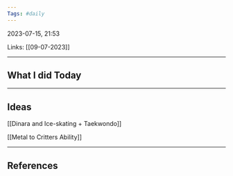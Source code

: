 ```yaml
---
Tags: #daily
---
```


2023-07-15, 21:53

Links: [[09-07-2023]]


---
## What I did Today


--- 
## Ideas

[[Dinara and Ice-skating + Taekwondo]]

[[Metal to Critters Ability]]

---
## References
